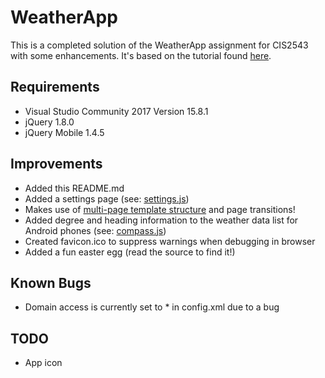 # WeatherApp

This is a completed solution of the WeatherApp assignment for CIS2543 with some enhancements.  It's based on the tutorial found [here](https://docs.microsoft.com/en-us/visualstudio/cross-platform/tools-for-cordova/first-steps/build-your-first-app).

## Requirements

* Visual Studio Community 2017 Version 15.8.1
* jQuery 1.8.0
* jQuery Mobile 1.4.5

## Improvements

* Added this README.md
* Added a settings page (see: [settings.js](https://github.com/searlington5946/WeatherApp/blob/master/WeatherApp/www/scripts/settings.js))
* Makes use of [multi-page template structure](http://demos.jquerymobile.com/1.4.5/pages/) and page transitions!
* Added degree and heading information to the weather data list for Android phones (see: [compass.js](https://github.com/searlington5946/WeatherApp/blob/master/WeatherApp/merges/android/scripts/compass.js))
* Created favicon.ico to suppress warnings when debugging in browser
* Added a fun easter egg (read the source to find it!)

## Known Bugs

* Domain access is currently set to * in config.xml due to a bug

## TODO

* App icon